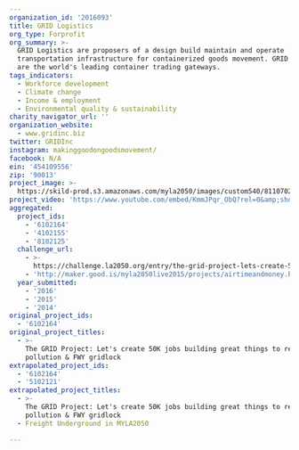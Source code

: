 ```yaml
---
organization_id: '2016093'
title: GRID Logistics
org_type: Forprofit
org_summary: >-
  GRID Logistics are proposers of a design build maintain and operate
  transportation infrastructure for containerized goods movement. GRID markets
  are the world's leading container trading gateways.
tags_indicators:
  - Workforce development
  - Climate change
  - Income & employment
  - Environmental quality & sustainability
charity_navigator_url: ''
organization_website:
  - www.gridinc.biz
twitter: GRIDInc
instagram: makinggoodongoodsmovement/
facebook: N/A
ein: '454109556'
zip: '90013'
project_image: >-
  https://skild-prod.s3.amazonaws.com/myla2050/images/custom540/8110702055741-team91.png
project_video: 'https://www.youtube.com/embed/KmmJPqr_ObQ?rel=0&amp;showinfo=0'
aggregated:
  project_ids:
    - '6102164'
    - '4102155'
    - '8102125'
  challenge_url:
    - >-
      https://challenge.la2050.org/entry/the-grid-project-lets-create-50k-jobs-building-great-things-to-reduce-air-pollution-fwy-gridlock
    - 'http://maker.good.is/myla2050live2015/projects/airtimeandmoney.html'
  year_submitted:
    - '2016'
    - '2015'
    - '2014'
original_project_ids:
  - '6102164'
original_project_titles:
  - >-
    The GRID Project: Let's create 50K jobs building great things to reduce air
    pollution & FWY gridlock
extrapolated_project_ids:
  - '6102164'
  - '5102121'
extrapolated_project_titles:
  - >-
    The GRID Project: Let's create 50K jobs building great things to reduce air
    pollution & FWY gridlock
  - Freight Underground in MYLA2050

---
```

